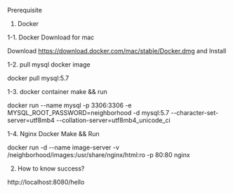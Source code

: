 Prerequisite

1. Docker

1-1. Docker Download for mac

Download https://download.docker.com/mac/stable/Docker.dmg and Install

1-2. pull mysql docker image

docker pull mysql:5.7

1-3. docker container make && run

docker run --name mysql -p 3306:3306 -e MYSQL_ROOT_PASSWORD=neighborhood -d mysql:5.7 --character-set-server=utf8mb4 --collation-server=utf8mb4_unicode_ci

1-4. Nginx Docker Make && Run

docker run -d --name image-server -v /neighborhood/images:/usr/share/nginx/html:ro -p 80:80 nginx

2. How to know success?

http://localhost:8080/hello